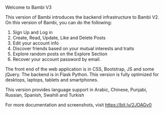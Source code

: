 Welcome to Bambi V3

This version of Bambi introduces the backend infrastructure to Bambi V2. On this version of Bambi, you can do the following:

1. Sign Up and Log in
2. Create, Read, Update, Like and Delete Posts
3. Edit your account info
4. Discover friends based on your mutual interests and traits
5. Explore random posts on the Explore Section
6. Recover your account password by email.

The front end of the web application is in CSS, Bootstrap, JS and some jQuery. The backend is in Flask Python. This version is fully optimized for desktops, laptops, tablets and smartphones.

This version provides language support in Arabic, Chinese, Punjabi, Russian, Spanish, Swahili and Turkish

For more documentation and screenshots, visit https://bit.ly/2JOAGv0
